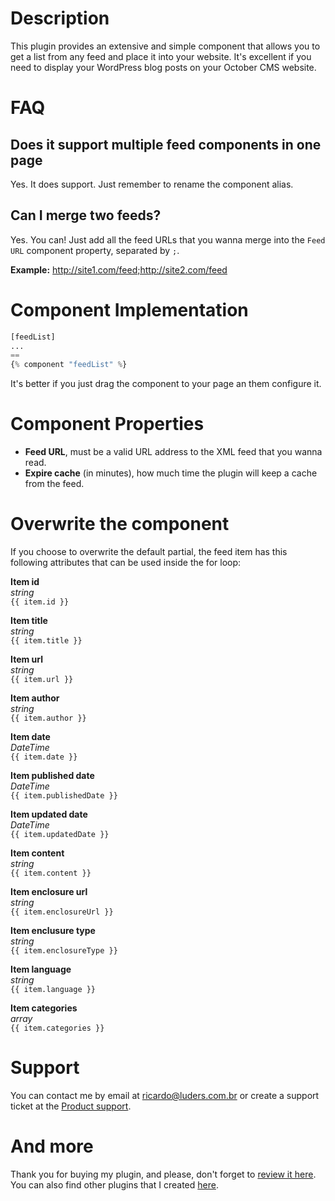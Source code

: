 # Description

This plugin provides an extensive and simple component that allows you to get a list from any feed and place it into your website. It's excellent if you need to display your WordPress blog posts on your October CMS website.

# FAQ

## Does it support multiple feed components in one page
Yes. It does support. Just remember to rename the component alias.

## Can I merge two feeds?
Yes. You can! Just add all the feed URLs that you wanna merge into the `Feed URL` component property, separated by  `;`.

**Example:**
http://site1.com/feed;http://site2.com/feed

# Component Implementation

```php
[feedList]
...
==
{% component "feedList" %}
```

It's better if you just drag the component to your page an them configure it.

# Component Properties

- **Feed URL**, must be a valid URL address to the XML feed that you wanna read.
- **Expire cache** (in minutes), how much time the plugin will keep a cache from the feed.

# Overwrite the component
If you choose to overwrite the default partial, the feed item has this following attributes that can be used inside the for loop:

**Item id**<br>
*string*<br>
``{{ item.id }}``

**Item title**<br>
*string*<br>
``{{ item.title }}``

**Item url**<br>
*string*<br>
``{{ item.url }}``

**Item author**<br>
*string*<br>
``{{ item.author }}``

**Item date**<br>
*DateTime*<br>
``{{ item.date }}``

**Item published date**<br>
*DateTime*<br>
``{{ item.publishedDate }}``

**Item updated date**<br>
*DateTime*<br>
``{{ item.updatedDate }}``

**Item content**<br>
*string*<br>
``{{ item.content }}``

**Item enclosure url**<br>
*string*<br>
``{{ item.enclosureUrl }}``

**Item enclusure type**<br>
*string*<br>
``{{ item.enclosureType }}``

**Item language**<br>
*string*<br>
``{{ item.language }}``

**Item categories**<br>
*array*<br>
``{{ item.categories }}``

# Support
You can contact me by email at ricardo@luders.com.br or create a support ticket at the [Product support](https://octobercms.com/plugin/support/rluders-feedreader).

# And more
Thank you for buying my plugin, and please, don't forget to [review it here](https://octobercms.com/plugin/rluders-feedreader#reviews). You can also find other plugins that I created [here](https://octobercms.com/author/RLuders).
